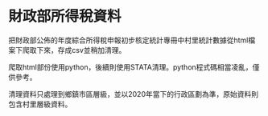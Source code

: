 # 財政部所得稅資料

把財政部公佈的年度綜合所得稅申報初步核定統計專冊中村里統計數據從html檔案下爬取下來，存成csv並稍加清理。

爬取html部份使用python，後續則使用STATA清理。python程式碼相當凌亂，僅供參考。

清理資料只處理到鄉鎮市區層級，並以2020年當下的行政區劃為準，原始資料則包含村里層級資料。
